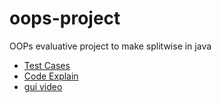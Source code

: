 # oops-project
OOPs evaluative project to make splitwise in java
- [Test Cases](https://drive.google.com/file/d/1J-Xkm24GflpBQm9AiM88ODDvFc2X6ooP/view?usp=sharing)
- [Code Explain](https://drive.google.com/file/d/1J3xJIBrMVPRP8H9Vge-Uyz-R8OoMH5pX/view?usp=sharing)
- [gui video](https://drive.google.com/file/d/1Cbu6dCJ7Hw5-8IAp6DJDND5gdMakzKct/view?usp=sharing)
